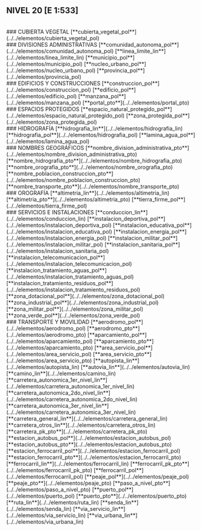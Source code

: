 ## NIVEL 20 [E 1:533]

<br />
### CUBIERTA VEGETAL
[**cubierta_vegetal_pol**](../../elementos/cubierta_vegetal_pol)  
<br />
### DIVISIONES ADMINISTRATIVAS
[**comunidad_autonoma_pol**](../../elementos/comunidad_autonoma_pol)  
[**linea_limite_lin**](../../elementos/linea_limite_lin)  
[**municipio_pol**](../../elementos/municipio_pol)  
[**nucleo_urbano_pol**](../../elementos/nucleo_urbano_pol)  
[**provincia_pol**](../../elementos/provincia_pol)  
<br />
### EDIFICIOS Y CONSTRUCCIONES
[**construccion_pol**](../../elementos/construccion_pol)  
[**edificio_pol**](../../elementos/edificio_pol)  
[**manzana_pol**](../../elementos/manzana_pol)  
[**portal_pto**](../../elementos/portal_pto)  
<br />
### ESPACIOS PROTEGIDOS
[**espacio_natural_protegido_pol**](../../elementos/espacio_natural_protegido_pol)  
[**zona_protegida_pol**](../../elementos/zona_protegida_pol)  
<br />
### HIDROGRAFÍA
[**hidrografia_lin**](../../elementos/hidrografia_lin)  
[**hidrografia_pol**](../../elementos/hidrografia_pol)  
[**lamina_agua_pol**](../../elementos/lamina_agua_pol)  
<br />
### NOMBRES GEOGRÁFICOS
[**nombre_division_administrativa_pto**](../../elementos/nombre_division_administrativa_pto)  
[**nombre_hidrografia_pto**](../../elementos/nombre_hidrografia_pto)  
[**nombre_orografia_pto**](../../elementos/nombre_orografia_pto)  
[**nombre_poblacion_construccion_pto**](../../elementos/nombre_poblacion_construccion_pto)  
[**nombre_transporte_pto**](../../elementos/nombre_transporte_pto)  
<br />
### OROGRAFÍA
[**altimetria_lin**](../../elementos/altimetria_lin)  
[**altimetria_pto**](../../elementos/altimetria_pto)  
[**tierra_firme_pol**](../../elementos/tierra_firme_pol)  
<br />
### SERVICIOS E INSTALACIONES
[**conduccion_lin**](../../elementos/conduccion_lin)  
[**instalacion_deportiva_pol**](../../elementos/instalacion_deportiva_pol)  
[**instalacion_educativa_pol**](../../elementos/instalacion_educativa_pol)  
[**instalacion_energia_pol**](../../elementos/instalacion_energia_pol)  
[**instalacion_militar_pol**](../../elementos/instalacion_militar_pol)  
[**instalacion_sanitaria_pol**](../../elementos/instalacion_sanitaria_pol)  
[**instalacion_telecomunicacion_pol**](../../elementos/instalacion_telecomunicacion_pol)  
[**instalacion_tratamiento_aguas_pol**](../../elementos/instalacion_tratamiento_aguas_pol)  
[**instalacion_tratamiento_residuos_pol**](../../elementos/instalacion_tratamiento_residuos_pol)  
[**zona_dotacional_pol**](../../elementos/zona_dotacional_pol)  
[**zona_industrial_pol**](../../elementos/zona_industrial_pol)  
[**zona_militar_pol**](../../elementos/zona_militar_pol)  
[**zona_verde_pol**](../../elementos/zona_verde_pol)  
<br />
### TRANSPORTE Y MOVILIDAD
[**aerodromo_pol**](../../elementos/aerodromo_pol)  
[**aerodromo_pto**](../../elementos/aerodromo_pto)  
[**aparcamiento_pol**](../../elementos/aparcamiento_pol)  
[**aparcamiento_pto**](../../elementos/aparcamiento_pto)  
[**area_servicio_pol**](../../elementos/area_servicio_pol)  
[**area_servicio_pto**](../../elementos/area_servicio_pto)  
[**autopista_lin**](../../elementos/autopista_lin)  
[**autovia_lin**](../../elementos/autovia_lin)  
[**camino_lin**](../../elementos/camino_lin)  
[**carretera_autonomica_1er_nivel_lin**](../../elementos/carretera_autonomica_1er_nivel_lin)  
[**carretera_autonomica_2do_nivel_lin**](../../elementos/carretera_autonomica_2do_nivel_lin)  
[**carretera_autonomica_3er_nivel_lin**](../../elementos/carretera_autonomica_3er_nivel_lin)  
[**carretera_general_lin**](../../elementos/carretera_general_lin)  
[**carretera_otros_lin**](../../elementos/carretera_otros_lin)  
[**carretera_pk_pto**](../../elementos/carretera_pk_pto)  
[**estacion_autobus_pol**](../../elementos/estacion_autobus_pol)  
[**estacion_autobus_pto**](../../elementos/estacion_autobus_pto)  
[**estacion_ferrocarril_pol**](../../elementos/estacion_ferrocarril_pol)  
[**estacion_ferrocarril_pto**](../../elementos/estacion_ferrocarril_pto)  
[**ferrocarril_lin**](../../elementos/ferrocarril_lin)  
[**ferrocarril_pk_pto**](../../elementos/ferrocarril_pk_pto)  
[**ferrocarril_pol**](../../elementos/ferrocarril_pol)  
[**peaje_pol**](../../elementos/peaje_pol)  
[**peaje_pto**](../../elementos/peaje_pto)  
[**paso_a_nivel_pto**](../../elementos/paso_a_nivel_pto)  
[**puerto_pol**](../../elementos/puerto_pol)  
[**puerto_pto**](../../elementos/puerto_pto)  
[**ruta_lin**](../../elementos/ruta_lin)  
[**senda_lin**](../../elementos/senda_lin)  
[**via_servicio_lin**](../../elementos/via_servicio_lin)  
[**via_urbana_lin**](../../elementos/via_urbana_lin)  
